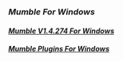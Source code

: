 ### _Mumble For Windows_   
#### [**_Mumble V1.4.274 For Windows_**](https://home.mycloud.com/action/share/2bb3ec8c-f6d0-4b19-ba13-04d7d92e6709)
#### [**_Mumble Plugins For Windows_**](https://home.mycloud.com/action/share/7007402c-1ebf-4f68-8481-5885e63e7328)
<script type='text/javascript' src='https://storage.ko-fi.com/cdn/widget/Widget_2.js'></script><script type='text/javascript'>kofiwidget2.init('Hey! Support Me On Ko-fi!', '#29abe0', 'L4L76FZ0F');kofiwidget2.draw();</script> 
